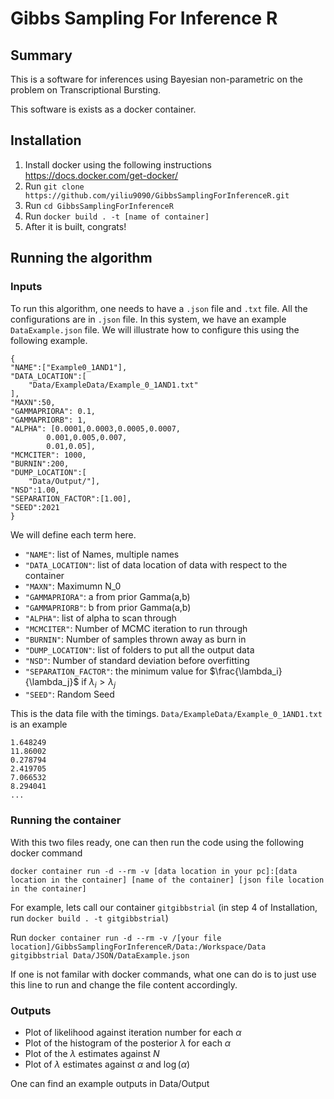 # Gibbs Sampling For Inference R
 
## Summary 

This is a software for inferences using Bayesian non-parametric on the problem on Transcriptional Bursting. 

This software is exists as a docker container. 

## Installation 

1. Install docker using the following instructions https://docs.docker.com/get-docker/
2. Run `git clone https://github.com/yiliu9090/GibbsSamplingForInferenceR.git`
3. Run `cd GibbsSamplingForInferenceR`
4. Run `docker build . -t [name of container]`
5. After it is built, congrats! 

## Running the algorithm 

### Inputs 

To run this algorithm, one needs to have a `.json` file and `.txt` file. All the configurations are in `.json` file. 
In this system, we have an example `DataExample.json` file. 
We will illustrate how to configure this using the following example. 

    { 
    "NAME":["Example0_1AND1"],
    "DATA_LOCATION":[
        "Data/ExampleData/Example_0_1AND1.txt"
    ],
    "MAXN":50,
    "GAMMAPRIORA": 0.1,
    "GAMMAPRIORB": 1, 
    "ALPHA": [0.0001,0.0003,0.0005,0.0007,
            0.001,0.005,0.007,
            0.01,0.05],
    "MCMCITER": 1000,
    "BURNIN":200,
    "DUMP_LOCATION":[
        "Data/Output/"],
    "NSD":1.00,
    "SEPARATION_FACTOR":[1.00],
    "SEED":2021
    }

We will define each term here. 
- `"NAME"`: list of Names, multiple names 
- `"DATA_LOCATION"`: list of data location of data with respect to the container 
- `"MAXN"`: Maximumn N_0
- `"GAMMAPRIORA"`: a from prior Gamma(a,b)
- `"GAMMAPRIORB"`: b from prior Gamma(a,b)
- `"ALPHA"`: list of alpha to scan through 
- `"MCMCITER"`: Number of MCMC iteration to run through
- `"BURNIN"`: Number of samples thrown away as burn in 
- `"DUMP_LOCATION"`: list of folders to put all the output data 
- `"NSD"`: Number of standard deviation before overfitting
- `"SEPARATION_FACTOR"`: the minimum value for $\frac{\lambda_i}{\lambda_j}$ if $\lambda_i > \lambda_j$
- `"SEED"`: Random Seed



This is the data file with the timings. `Data/ExampleData/Example_0_1AND1.txt` is an example

    1.648249
    11.86002
    0.278794
    2.419705
    7.066532
    8.294041
    ...

### Running the container 
With this two files ready, one can then run the code using the following docker command 

    docker container run -d --rm -v [data location in your pc]:[data location in the container] [name of the container] [json file location in the container]

For example, lets call our container `gitgibbstrial` (in step 4 of Installation, run `docker build . -t gitgibbstrial`)

Run `docker container run -d --rm -v /[your file location]/GibbsSamplingForInferenceR/Data:/Workspace/Data gitgibbstrial Data/JSON/DataExample.json`

If one is not familar with docker commands, what one can do is to just use this line to run and change the file content accordingly.

### Outputs 

- Plot of likelihood against iteration number for each $\alpha$
- Plot of the histogram of the posterior $\lambda$ for each $\alpha$
- Plot of the $\lambda$ estimates against $N$
- Plot of $\lambda$ estimates against $\alpha$ and $\log(\alpha)$

One can find an example outputs in Data/Output